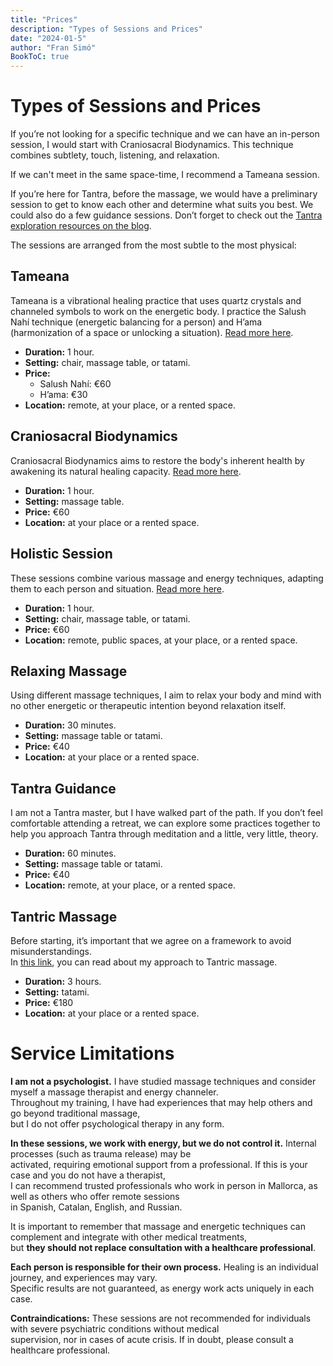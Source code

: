 ```yaml
---
title: "Prices"
description: "Types of Sessions and Prices"
date: "2024-01-5"
author: "Fran Simó"
BookToC: true
---
```

# Types of Sessions and Prices  

If you’re not looking for a specific technique and we can have an in-person session, I would start with Craniosacral Biodynamics. This technique combines subtlety, touch, listening, and relaxation.  

If we can't meet in the same space-time, I recommend a Tameana session.  

If you’re here for Tantra, before the massage, we would have a preliminary session to get to know each other and determine what suits you best. We could also do a few guidance sessions. Don’t forget to check out the [Tantra exploration resources on the blog](../../posts/2024/07/recursos_aprendizaje.md).  

The sessions are arranged from the most subtle to the most physical:  

## Tameana  

Tameana is a vibrational healing practice that uses quartz crystals and channeled symbols to work on the energetic body. I practice the Salush Nahí technique (energetic balancing for a person) and H’ama (harmonization of a space or unlocking a situation). [Read more here](tameana/).  

- **Duration:** 1 hour.  
- **Setting:** chair, massage table, or tatami.  
- **Price:**  
    - Salush Nahí: €60  
    - H’ama: €30  
- **Location:** remote, at your place, or a rented space.  

## Craniosacral Biodynamics  

Craniosacral Biodynamics aims to restore the body's inherent health by awakening its natural healing capacity. [Read more here](biodinamica_craneosacral/).  

- **Duration:** 1 hour.  
- **Setting:** massage table.  
- **Price:** €60  
- **Location:** at your place or a rented space.  

## Holistic Session  

These sessions combine various massage and energy techniques, adapting them to each person and situation. [Read more here](masaje_holistico/).  

- **Duration:** 1 hour.  
- **Setting:** chair, massage table, or tatami.  
- **Price:** €60  
- **Location:** remote, public spaces, at your place, or a rented space.  

## Relaxing Massage  

Using different massage techniques, I aim to relax your body and mind with no other energetic or therapeutic intention beyond relaxation itself.  

- **Duration:** 30 minutes.  
- **Setting:** massage table or tatami.  
- **Price:** €40  
- **Location:** at your place or a rented space.  

## Tantra Guidance  

I am not a Tantra master, but I have walked part of the path. If you don’t feel comfortable attending a retreat, we can explore some practices together to help you approach Tantra through meditation and a little, very little, theory.  

- **Duration:** 60 minutes.  
- **Setting:** massage table or tatami.  
- **Price:** €40  
- **Location:** remote, at your place, or a rented space.  

## Tantric Massage  

Before starting, it’s important that we agree on a framework to avoid misunderstandings.  
In [this link](masaje_tantrico/), you can read about my approach to Tantric massage.  

- **Duration:** 3 hours.  
- **Setting:** tatami.  
- **Price:** €180  
- **Location:** at your place or a rented space.  

# Service Limitations  

**I am not a psychologist.** I have studied massage techniques and consider myself a massage therapist and energy channeler.  
Throughout my training, I have had experiences that may help others and go beyond traditional massage,  
but I do not offer psychological therapy in any form.  

**In these sessions, we work with energy, but we do not control it.** Internal processes (such as trauma release) may be  
activated, requiring emotional support from a professional. If this is your case and you do not have a therapist,  
I can recommend trusted professionals who work in person in Mallorca, as well as others who offer remote sessions  
in Spanish, Catalan, English, and Russian.  

It is important to remember that massage and energetic techniques can complement and integrate with other medical treatments,  
but **they should not replace consultation with a healthcare professional**.  

**Each person is responsible for their own process.** Healing is an individual journey, and experiences may vary.  
Specific results are not guaranteed, as energy work acts uniquely in each case.  

**Contraindications:** These sessions are not recommended for individuals with severe psychiatric conditions without medical  
supervision, nor in cases of acute crisis. If in doubt, please consult a healthcare professional.  

